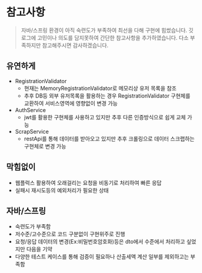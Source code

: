# 참고사항
> 자바/스프링 환경이 아직 숙련도가 부족하여 최선을 다해 구현에 힘썼습니다. 깃 로그에 고민이나 의도를 담지못하여 간단한 참고사항을 추가하였습니다. 다소 부족하지만 참고해주시면 감사하겠습니다. 


## 유연하게
* RegistrationValidator
  * 현재는 MemoryRegistrationValidator로 메모리상 유저 목록을 참조
  * 추후 DB등 외부 유저목록을 활용하는 경우 RegistrationValidator 구현체를 교환하여 서비스영역에 영향없이 변경 가능
* AuthService
  * jwt를 활용한 구현체를 사용하고 있지만 추후 다른 인증방식으로 쉽게 교체 가능
* ScrapService
  * restApi를 통해 데이터를 받아오고 있지만 추후 크롤링으로 데이터 스크랩하는 구현체로 변경 가능

## 막힘없이
* 웹플럭스 활용하여 오래걸리는 요청을 비동기로 처리하여 빠른 응답
* 실패시 재시도등의 예외처리가 필요한 상태

## 자바/스프링
* 숙련도가 부족함
* 저수준/고수준으로 코드 구분없이 구현위주로 진행
* 요청/응답 데이터의 변경(Ex:비밀번호암호화)등은 dto에서 수준에서 처리하고 싶었지만 다음을 기약
* 다양한 테스트 케이스를 통해 검증이 필요하나 산출세액 계산 일부를 제외하고는 부족함

